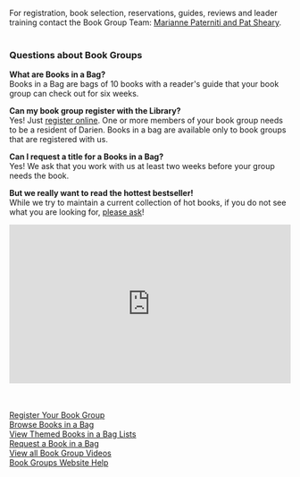 <div class="row margin-bottom-10">
<div class="col-md-4">

For registration, book selection, reservations, guides, reviews and leader training contact the Book Group Team: [Marianne Paterniti and Pat Sheary](mailto:bookgroups@darienlibrary.org "Email Book Groups").
<br />
<br />

### Questions about Book Groups

**What are Books in a Bag?**<br />
Books in a Bag are bags of 10 books with a reader's guide that your book group can check out for six weeks.

**Can my book group register with the Library?**<br />
Yes! Just [register online](/bookgroups-register "Register your book group"). One or more members of your book group needs to be a resident of Darien. Books in a bag are available only to book groups that are registered with us. 

**Can I request a title for a Books in a Bag?**<br />
Yes! We ask that you work with us at least two weeks before your group needs the book.

**But we really want to read the hottest bestseller!**<br /> 
While we try to maintain a current collection of hot books, if you do not see what you are looking for, [please ask](mailto:bookgroups@darienlibrary.org "Email Book Groups")!

</div>
<div class="col-md-8">

<style>.embed-container { position: relative; padding-bottom: 56.25%; height: 0; overflow: hidden; max-width: 100%; } .embed-container iframe, .embed-container object, .embed-container embed { position: absolute; top: 0; left: 0; width: 100%; height: 100%; }</style><div class='embed-container'><iframe src='https://player.vimeo.com/video/165871501' frameborder='0' webkitAllowFullScreen mozallowfullscreen allowFullScreen></iframe></div>
<br />
<br />

<a href="/bookgroups-register">Register Your Book Group</a><br />
<a href="/catalog/search/keyword?search=%2A&ages=adult&formats=bookgroup">Browse Books in a Bag</a><br />
<a href="/lists/book-groups">View Themed Books in a Bag Lists</a><br />
<a href="/bookgroups-request-BIAB">Request a Book in a Bag</a><br />
<a href="http://darienlibrary.tv/categories/dlrecommends.html">View all Book Group Videos</a><br />
<a href="http://darienlibrary.tv/dltechcast/2016/06/30/book-groups-new-site">Book Groups Website Help</a><br />

</div>
</div>